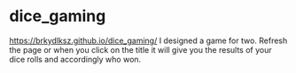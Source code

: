 # dice_gaming
https://brkydlksz.github.io/dice_gaming/
I designed a game for two. Refresh the page or when you click on the title it will give you the results of your dice rolls and accordingly who won.
